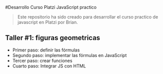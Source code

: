 #Desarrollo Curso Platzi JavaScript practico

>Este repositorio ha sido creado para desarrollar el curso practico de javascript en Platzi por Brian. 

## Taller #1: figuras geometricas

- Primer paso: definir las fórmulas
- Segundo paso: implementar las fórmulas en JavaScript
- Tercer paso: crear funciones
- Cuarto paso: Integrar JS con HTML
